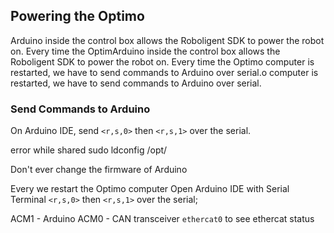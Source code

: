 ## Powering the Optimo
Arduino inside the control box allows the Roboligent SDK to power the robot on.
Every time the OptimArduino inside the control box allows the Roboligent SDK to power the robot on.
Every time the Optimo computer is restarted, we have to send commands to Arduino over serial.o computer is restarted, we have to send commands to Arduino over serial.

### Send Commands to Arduino

On Arduino IDE,  send `<r,s,0>` then `<r,s,1>` over the serial.


error while shared
sudo ldconfig /opt/

Don't ever change the firmware of Arduino


Every we restart the Optimo computer
Open Arduino IDE with Serial  Terminal
`<r,s,0>` then `<r,s,1>` over the serial;

ACM1 - Arduino
ACM0 - CAN transceiver
`ethercat0` to see ethercat status